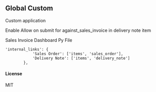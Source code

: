 ## Global Custom

Custom application

Enable Allow on submit for against_sales_invoice in delivery note item

Sales Invoice Dashboard Py File
``` 
'internal_links': {
			'Sales Order': ['items', 'sales_order'],
			'Delivery Note': ['items', 'delivery_note']
		},
```

#### License

MIT
